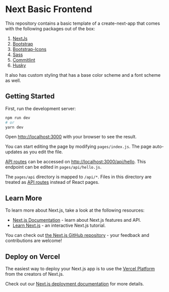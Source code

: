 # Next Basic Frontend

This repository contains a basic template of a create-next-app that comes with the following packages out of the box:

1. [NextJs](https://github.com/vercel/next.js/tree/canary/packages/create-next-app)
2. [Bootstrap](https://www.npmjs.com/package/bootstrap)
3. [Bootstrap-Icons](https://www.npmjs.com/package/bootstrap-icons)
4. [Sass](https://www.npmjs.com/package/sass)
5. [Commitlint](https://www.npmjs.com/package/commitlint)
6. [Husky](https://www/npmjs.com/package/husky)

It also has custom styling that has a base color scheme and a font scheme as well.

## Getting Started

First, run the development server:

```bash
npm run dev
# or
yarn dev
```

Open [http://localhost:3000](http://localhost:3000) with your browser to see the result.

You can start editing the page by modifying `pages/index.js`. The page auto-updates as you edit the file.

[API routes](https://nextjs.org/docs/api-routes/introduction) can be accessed on [http://localhost:3000/api/hello](http://localhost:3000/api/hello). This endpoint can be edited in `pages/api/hello.js`.

The `pages/api` directory is mapped to `/api/*`. Files in this directory are treated as [API routes](https://nextjs.org/docs/api-routes/introduction) instead of React pages.

## Learn More

To learn more about Next.js, take a look at the following resources:

- [Next.js Documentation](https://nextjs.org/docs) - learn about Next.js features and API.
- [Learn Next.js](https://nextjs.org/learn) - an interactive Next.js tutorial.

You can check out [the Next.js GitHub repository](https://github.com/vercel/next.js/) - your feedback and contributions are welcome!

## Deploy on Vercel

The easiest way to deploy your Next.js app is to use the [Vercel Platform](https://vercel.com/new?utm_medium=default-template&filter=next.js&utm_source=create-next-app&utm_campaign=create-next-app-readme) from the creators of Next.js.

Check out our [Next.js deployment documentation](https://nextjs.org/docs/deployment) for more details.
